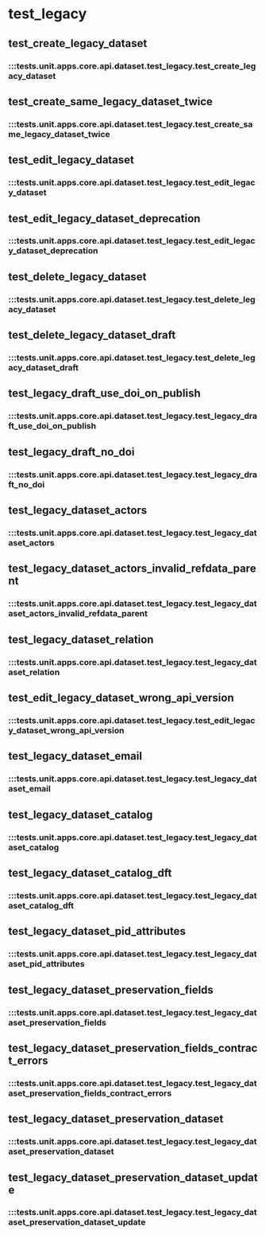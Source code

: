 # test_legacy

## test_create_legacy_dataset

### :::tests.unit.apps.core.api.dataset.test_legacy.test_create_legacy_dataset

## test_create_same_legacy_dataset_twice

### :::tests.unit.apps.core.api.dataset.test_legacy.test_create_same_legacy_dataset_twice

## test_edit_legacy_dataset

### :::tests.unit.apps.core.api.dataset.test_legacy.test_edit_legacy_dataset

## test_edit_legacy_dataset_deprecation

### :::tests.unit.apps.core.api.dataset.test_legacy.test_edit_legacy_dataset_deprecation

## test_delete_legacy_dataset

### :::tests.unit.apps.core.api.dataset.test_legacy.test_delete_legacy_dataset

## test_delete_legacy_dataset_draft

### :::tests.unit.apps.core.api.dataset.test_legacy.test_delete_legacy_dataset_draft

## test_legacy_draft_use_doi_on_publish

### :::tests.unit.apps.core.api.dataset.test_legacy.test_legacy_draft_use_doi_on_publish

## test_legacy_draft_no_doi

### :::tests.unit.apps.core.api.dataset.test_legacy.test_legacy_draft_no_doi

## test_legacy_dataset_actors

### :::tests.unit.apps.core.api.dataset.test_legacy.test_legacy_dataset_actors

## test_legacy_dataset_actors_invalid_refdata_parent

### :::tests.unit.apps.core.api.dataset.test_legacy.test_legacy_dataset_actors_invalid_refdata_parent

## test_legacy_dataset_relation

### :::tests.unit.apps.core.api.dataset.test_legacy.test_legacy_dataset_relation

## test_edit_legacy_dataset_wrong_api_version

### :::tests.unit.apps.core.api.dataset.test_legacy.test_edit_legacy_dataset_wrong_api_version

## test_legacy_dataset_email

### :::tests.unit.apps.core.api.dataset.test_legacy.test_legacy_dataset_email

## test_legacy_dataset_catalog

### :::tests.unit.apps.core.api.dataset.test_legacy.test_legacy_dataset_catalog

## test_legacy_dataset_catalog_dft

### :::tests.unit.apps.core.api.dataset.test_legacy.test_legacy_dataset_catalog_dft

## test_legacy_dataset_pid_attributes

### :::tests.unit.apps.core.api.dataset.test_legacy.test_legacy_dataset_pid_attributes

## test_legacy_dataset_preservation_fields

### :::tests.unit.apps.core.api.dataset.test_legacy.test_legacy_dataset_preservation_fields

## test_legacy_dataset_preservation_fields_contract_errors

### :::tests.unit.apps.core.api.dataset.test_legacy.test_legacy_dataset_preservation_fields_contract_errors

## test_legacy_dataset_preservation_dataset

### :::tests.unit.apps.core.api.dataset.test_legacy.test_legacy_dataset_preservation_dataset

## test_legacy_dataset_preservation_dataset_update

### :::tests.unit.apps.core.api.dataset.test_legacy.test_legacy_dataset_preservation_dataset_update

